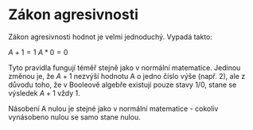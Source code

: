 # Zákon agresivnosti
Zákon agresivnosti hodnot je velmi jednoduchý. Vypadá takto:

$A + 1 = 1$
$A * 0 = 0$

Tyto pravidla fungují téměř stejně jako v normální matematice. Jedinou změnou je, že $A + 1$ nezvýší hodnotu A o jedno číslo výše (např. 2), ale z důvodu toho, že v Booleově algebře existují pouze stavy 1/0, stane se výsledek $A + 1$ vždy 1.

Násobení A nulou je stejné jako v normální matematice - cokoliv vynásobeno nulou se samo stane nulou.
